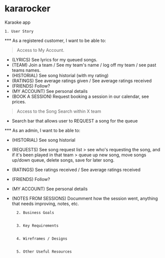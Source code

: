 # kararocker
Karaoke app

    1. User Story

*** As a registered customer, I want to be able to:

> Access to My Account.
- (LYRICS) See lyrics for my queued songs.
- (TEAM) Join a team / See my team's name / log off my team / see past teams names.
- (HISTORIAL) See song historial (with my rating)
- (RATINGS) See average ratings given /  See average ratings received
- (FRIENDS) Follow?
- (MY ACCOUNT) See personal details
- (BOOK A SESSION) Request booking a session in our calendar, see prices.

> Access to the Song Search within X team
  - Search bar that allows user to REQUEST a song for the queue

*** As an admin, I want to be able to:
- (HISTORIAL) See song historial
- (REQUESTS) See song request list > see who's requesting the song, and if it's been played in that team > queue up new song, move songs up/down queue, delete songs, save for later song.
- (RATINGS) See ratings received /  See average ratings received
- (FRIENDS) Follow?
- (MY ACCOUNT) See personal details
- (NOTES FROM SESSIONS) Documment how the session went, anything that needs improving, notes, etc.



        2. Business Goals


        3. Key Requirements


        4. Wireframes / Designs 


        5. Other Useful Resources

